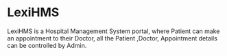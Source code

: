 # LexiHMS
LexiHMS is a Hospital Management System portal, where Patient can make an appointment to their Doctor, all the Patient ,Doctor, Appointment details can be controlled by Admin.
